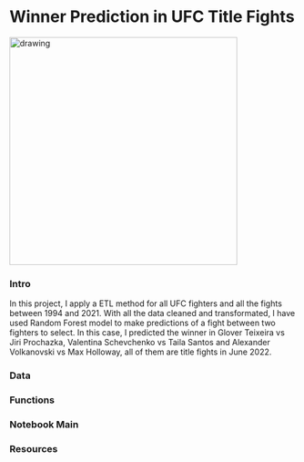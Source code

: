 # Winner Prediction in UFC Title Fights

<img src="https://soaldar.com/wp-content/uploads/2020/05/ultimate-fighting-championship-ufc-logo.png" alt="drawing" width="400"/>

### Intro

In this project, I apply a ETL method for all UFC fighters and all the fights between 1994 and 2021. With all the data cleaned and transformated, I have used Random Forest model to make predictions of a fight between two fighters to select. In this case, I predicted the winner in Glover Teixeira vs Jiri Prochazka, Valentina Schevchenko vs Taila Santos and Alexander Volkanovski vs Max Holloway, all of them are title fights in June 2022.

### Data

### Functions

### Notebook Main

### Resources
